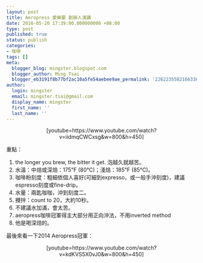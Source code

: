 ```yaml
---
layout: post
title: Aeropress 愛樂壓 創辦人演講
date: 2016-05-20 17:39:00.000000000 +08:00
type: post
published: true
status: publish
categories:
- 咖啡
tags: []
meta:
  blogger_blog: mingster.blogspot.com
  blogger_author: Ming Tsai
  blogger_eb3191f8b77bf2ac10a5fe54aebee9ae_permalink: '2262235582166336471'
author:
  login: mingster
  email: mingster.tsai@gmail.com
  display_name: mingster
  first_name: ''
  last_name: ''
---
```

<div class="separator" style="clear:both;text-align:center;">[youtube=https://www.youtube.com/watch?v=iidmqCWCxsg&amp;w=800&amp;h=450]</div>
<p>重點：
<ol>
<li>the longer you brew, the bitter it get. 泡越久就越苦。</li>
<li>水溫：中焙或深焙：175℉ (80℃)；淺焙：185℉ (85℃)。</li>
<li>咖啡粉刻度：粗細依個人喜好(可細到expresso，或一般手沖刻度)，建議espresso刻度或fine-drip。</li>
<li>水量：兩匙咖咖，沖到刻度二。</li>
<li>攪拌：count to 20，大約10秒。</li>
<li>不建議水加滿，會太苦。</li>
<li>aeropress咖啡冠軍得主大部分用正向沖法，不用inverted method</li>
<li>他是喝深焙的。</li>
</ol>
<p>最後來看一下2014 Aeropress冠軍：
<div class="separator" style="clear:both;text-align:center;">[youtube=https://www.youtube.com/watch?v=kdKVS5X0vJ0&amp;w=800&amp;h=450]</div>
